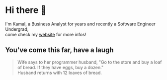 # Hi there 👋

I'm Kamal, a Business Analyst for years and recently a Software Engineer Undergrad,  
come check my [website](https://resume.kamalchafik.ca/) for more infos!

## You've come this far, have a laugh

> Wife says to her programmer husband, "Go to the store and buy a loaf of bread. If they have eggs, buy a dozen."  
> Husband returns with 12 loaves of bread.
